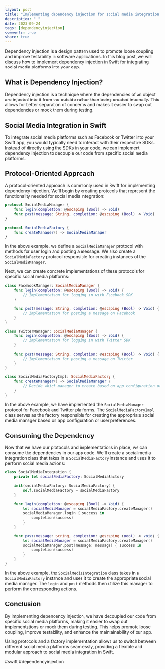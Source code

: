 ```yaml
---
layout: post
title: "Implementing dependency injection for social media integration in Swift"
description: " "
date: 2023-09-24
tags: [dependencyinjection]
comments: true
share: true
---
```


Dependency injection is a design pattern used to promote loose coupling and improve testability in software applications. In this blog post, we will discuss how to implement dependency injection in Swift for integrating social media platforms into your app.

## What is Dependency Injection?

Dependency injection is a technique where the dependencies of an object are injected into it from the outside rather than being created internally. This allows for better separation of concerns and makes it easier to swap out dependencies or mock them during testing.

## Social Media Integration in Swift

To integrate social media platforms such as Facebook or Twitter into your Swift app, you would typically need to interact with their respective SDKs. Instead of directly using the SDKs in your code, we can implement dependency injection to decouple our code from specific social media platforms.

## Protocol-Oriented Approach

A protocol-oriented approach is commonly used in Swift for implementing dependency injection. We'll begin by creating protocols that represent the functionality needed for social media integration:

```swift
protocol SocialMediaManager {
    func login(completion: @escaping (Bool) -> Void)
    func post(message: String, completion: @escaping (Bool) -> Void)
}

protocol SocialMediaFactory {
    func createManager() -> SocialMediaManager
}
```

In the above example, we define a `SocialMediaManager` protocol with methods for user login and posting a message. We also create a `SocialMediaFactory` protocol responsible for creating instances of the `SocialMediaManager`.

Next, we can create concrete implementations of these protocols for specific social media platforms:

```swift
class FacebookManager: SocialMediaManager {
    func login(completion: @escaping (Bool) -> Void) {
        // Implementation for logging in with Facebook SDK
    }
    
    func post(message: String, completion: @escaping (Bool) -> Void) {
        // Implementation for posting a message on Facebook
    }
}

class TwitterManager: SocialMediaManager {
    func login(completion: @escaping (Bool) -> Void) {
        // Implementation for logging in with Twitter SDK
    }
    
    func post(message: String, completion: @escaping (Bool) -> Void) {
        // Implementation for posting a message on Twitter
    }
}

class SocialMediaFactoryImpl: SocialMediaFactory {
    func createManager() -> SocialMediaManager {
        // Decide which manager to create based on app configuration or user preferences
    }
}
```

In the above example, we have implemented the `SocialMediaManager` protocol for Facebook and Twitter platforms. The `SocialMediaFactoryImpl` class serves as the factory responsible for creating the appropriate social media manager based on app configuration or user preferences.

## Consuming the Dependency

Now that we have our protocols and implementations in place, we can consume the dependencies in our app code. We'll create a social media integration class that takes in a `SocialMediaFactory` instance and uses it to perform social media actions:

```swift
class SocialMediaIntegration {
    private let socialMediaFactory: SocialMediaFactory

    init(socialMediaFactory: SocialMediaFactory) {
        self.socialMediaFactory = socialMediaFactory
    }
    
    func login(completion: @escaping (Bool) -> Void) {
        let socialMediaManager = socialMediaFactory.createManager()
        socialMediaManager.login { success in
            completion(success)
        }
    }
    
    func post(message: String, completion: @escaping (Bool) -> Void) {
        let socialMediaManager = socialMediaFactory.createManager()
        socialMediaManager.post(message: message) { success in
            completion(success)
        }
    }
}
```

In the above example, the `SocialMediaIntegration` class takes in a `SocialMediaFactory` instance and uses it to create the appropriate social media manager. The `login` and `post` methods then utilize this manager to perform the corresponding actions.

## Conclusion

By implementing dependency injection, we have decoupled our code from specific social media platforms, making it easier to swap out implementations or mock them during testing. This helps promote loose coupling, improve testability, and enhance the maintainability of our app.

Using protocols and a factory implementation allows us to switch between different social media platforms seamlessly, providing a flexible and modular approach to social media integration in Swift.

#swift #dependencyinjection